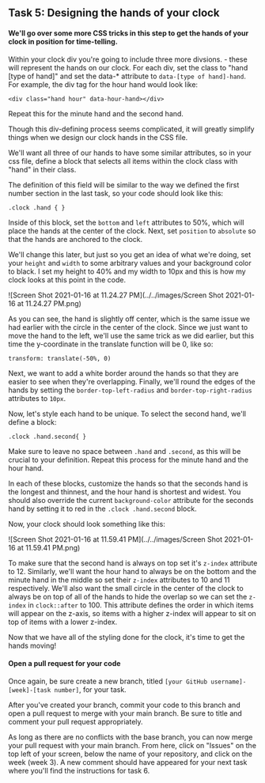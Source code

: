 ## Task 5: Designing the hands of your clock

#### We'll go over some more CSS tricks in this step to get the hands of your clock in position for time-telling.

Within your clock div you're going to include three more divsions. - these will represent the hands on our clock.  For each div, set the class to "hand [type of hand]" and set the data-* attribute to `data-[type of hand]-hand`.  For example, the div tag for the hour hand would look like:

`<div class="hand hour" data-hour-hand></div>`

Repeat this for the minute hand and the second hand.

Though this div-defining process seems complicated, it will greatly simplify things when we design our clock hands in the CSS file.

We'll want all three of our hands to have some similar attributes, so in your css file, define a block that selects all items within the clock class with "hand" in their class.  

The definition of this field will be similar to the way we defined the first number section in the last task, so your code should look like this:

`.clock .hand { }`

Inside of this block, set the `bottom` and `left` attributes to 50%, which will place the hands at the center of the clock.  Next, set `position` to `absolute` so that the hands are anchored to the clock.

We'll change this later, but just so you get an idea of what we're doing, set your `height` and `width` to some arbitrary values and your background color to black.  I set my height to 40% and my width to 10px and this is how my clock looks at this point in the code.

![Screen Shot 2021-01-16 at 11.24.27 PM](../../images/Screen Shot 2021-01-16 at 11.24.27 PM.png)

As you can see, the hand is slightly off center, which is the same issue we had earlier with the circle in the center of the clock.  Since we just want to move the hand to the left, we'll use the same trick as we did earlier, but this time the y-coordinate in the translate function will be 0, like so:

`transform: translate(-50%, 0)`

Next, we want to add a white border around the hands so that they are easier to see when they're overlapping.  Finally, we'll round the edges of the hands by setting the `border-top-left-radius` and `border-top-right-radius` attributes to `10px`.

Now, let's style each hand to be unique.  To select the second hand, we'll define a block:

`.clock .hand.second{ }`

Make sure to leave no space between `.hand` and `.second`, as this will be crucial to your definition.  Repeat this process for the minute hand and the hour hand.

In each of these blocks, customize the hands so that the seconds hand is the longest and thinnest, and the hour hand is shortest and widest.  You should also override the current `background-color` attribute for the seconds hand by setting it to red in the `.clock .hand.second` block.

Now, your clock should look something like this:

![Screen Shot 2021-01-16 at 11.59.41 PM](../../images/Screen Shot 2021-01-16 at 11.59.41 PM.png)

To make sure that the second hand is always on top set it's `z-index` attribute to 12.  Similarly, we'll want the hour hand to always be on the bottom and the minute hand in the middle so set their `z-index` attributes to 10 and 11 respectively.  We'll also want the small circle in the center of the clock to always be on top of all of the hands to hide the overlap so we can set the `z-index` in `clock::after` to 100.  This attribute defines the order in which items will appear on the z-axis, so items with a higher z-index will appear to sit on top of items with a lower z-index.

Now that we have all of the styling done for the clock, it's time to get the hands moving!

#### Open a pull request for your code

Once again, be sure create a new branch, titled `[your GitHub username]-[week]-[task number]`, for your task. 

After you've created your branch, commit your code to this branch and open a pull request to merge with your main branch.  Be sure to title and comment your pull request appropriately.

As long as there are no conflicts with the base branch, you can now merge your pull request with your main branch. From here, click on "Issues" on the top left of your screen, below the name of your repository, and click on the week (week 3). A new comment should have appeared for your next task where you'll find the instructions for task 6.